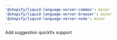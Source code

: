 ```yaml
---
'@shopify/liquid-language-server-common': minor
'@shopify/liquid-language-server-browser': minor
'@shopify/liquid-language-server-node': minor
---
```


Add suggestion quickfix support
